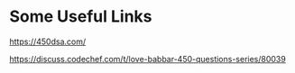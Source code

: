 # Some Useful Links

https://450dsa.com/

https://discuss.codechef.com/t/love-babbar-450-questions-series/80039